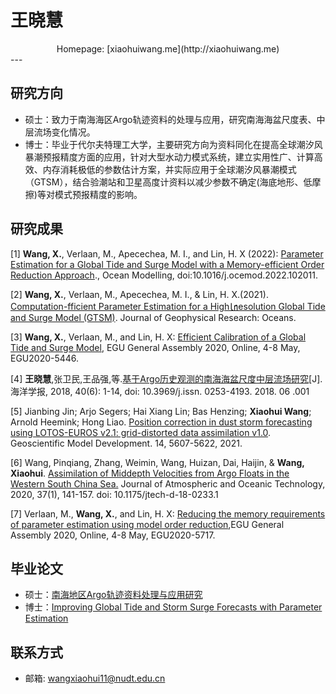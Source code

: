 # 王晓慧

<center>Homepage: [xiaohuiwang.me](http://xiaohuiwang.me)</center>
---

## 研究方向

* 硕士：致力于南海海区Argo轨迹资料的处理与应用，研究南海海盆尺度表、中层流场变化情况。
* 博士：毕业于代尔夫特理工大学，主要研究方向为资料同化在提高全球潮汐风暴潮预报精度方面的应用，针对大型水动力模式系统，建立实用性广、计算高效、内存消耗极低的参数估计方案，并实际应用于全球潮汐风暴潮模式（GTSM），结合验潮站和卫星高度计资料以减少参数不确定(海底地形、低摩擦)等对模式预报精度的影响。

## 研究成果

[1] **Wang, X.**, Verlaan, M., Apecechea, M. I., and Lin, H. X (2022): [Parameter Estimation for a Global Tide and Surge Model with a Memory-efficient Order Reduction Approach](https://www.sciencedirect.com/science/article/pii/S1463500322000518)., Ocean Modelling, doi:10.1016/j.ocemod.2022.102011.

[2] **Wang, X.**, Verlaan, M., Apecechea, M. I., & Lin, H. X.(2021). [Computation-fficient Parameter Estimation for a High㏑esolution Global Tide and Surge Model (GTSM)](https://agupubs.onlinelibrary.wiley.com/doi/10.1029/2020JC016917). Journal of Geophysical Research: Oceans.

[3] **Wang, X.**, Verlaan, M., and Lin, H. X: [Efficient Calibration of a Global Tide and Surge Model](https://meetingorganizer.copernicus.org/EGU2020/EGU2020-5446.html), EGU General Assembly 2020, Online, 4-8 May, EGU2020-5446.

[4] **王晓慧**,张卫民,王品强,等.[基于Argo历史观测的南海海盆尺度中层流场研究](http://www.hyxb.org.cn/aos/ch/reader/create_pdf.aspx?file_no=20180601&flag=1&journal_id=aos&year_id=2018)[J]. 海洋学报, 2018, 40(6): 1-14, doi: 10.3969/j.issn. 0253-4193. 2018. 06 .001

[5] Jianbing Jin; Arjo Segers; Hai Xiang Lin; Bas Henzing; **Xiaohui Wang**; Arnold Heemink; Hong Liao. [Position correction in dust storm forecasting using LOTOS-EUROS v2.1: grid-distorted data assimilation v1.0](https://gmd.copernicus.org/articles/14/5607/2021/). Geoscientific Model Development. 14, 5607-5622, 2021.

[6] Wang, Pinqiang, Zhang, Weimin, Wang, Huizan, Dai, Haijin, & **Wang, Xiaohui**. [Assimilation of Middepth Velocities from Argo Floats in the Western South China Sea.](../assets/papers/Wang-2020-Assimilation-of-Middepth-Velocities.pdf)  Journal of Atmospheric and Oceanic Technology, 2020, 37(1), 141-157. doi: 10.1175/jtech-d-18-0233.1

[7] Verlaan, M., **Wang, X.**, and Lin, H. X: [Reducing the memory requirements of parameter estimation using model order reduction](https://meetingorganizer.copernicus.org/EGU2020/EGU2020-5717.html),EGU General Assembly 2020, Online, 4-8 May, EGU2020-5717.


## 毕业论文
* 硕士：[南海地区Argo轨迹资料处理与应用研究](../assets/dissertations/南海地区Argo轨迹资料处理与应用研究-王晓慧.pdf)
* 博士：[Improving Global Tide and Storm Surge Forecasts with Parameter Estimation](https://repository.tudelft.nl/islandora/object/uuid:5f26edc8-f50c-4302-8142-4cf78ff73902?collection=research)

## 联系方式
* 邮箱: wangxiaohui11@nudt.edu.cn
